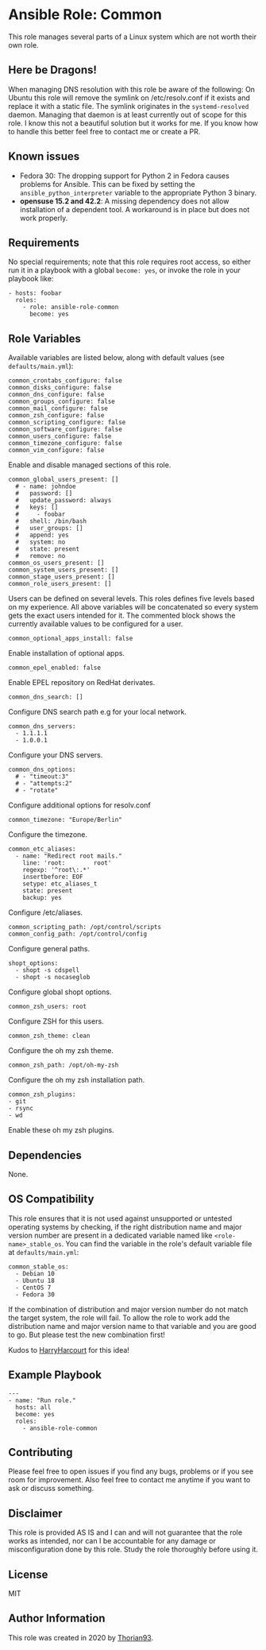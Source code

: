 # Ansible Role: Common

This role manages several parts of a Linux system which are not worth their own role.

## Here be Dragons!

When managing DNS resolution with this role be aware of the following: On Ubuntu this role will remove the symlink on /etc/resolv.conf if it exists and replace it with a static file. The symlink originates in the `systemd-resolved` daemon. Managing that daemon is at least currently out of scope for this role. I know this not a beautiful solution but it works for me. If you know how to handle this better feel free to contact me or create a PR.

## Known issues

- Fedora 30: The dropping support for Python 2 in Fedora causes problems for Ansible. This can be fixed by setting the `ansible_python_interpreter` variable to the appropriate Python 3 binary.
- **opensuse 15.2 and 42.2**: A missing dependency does not allow installation of a dependent tool. A workaround is in place but does not work properly.

## Requirements

No special requirements; note that this role requires root access, so either run it in a playbook with a global `become: yes`, or invoke the role in your playbook like:

    - hosts: foobar
      roles:
        - role: ansible-role-common
          become: yes

## Role Variables

Available variables are listed below, along with default values (see `defaults/main.yml`):

    common_crontabs_configure: false
    common_disks_configure: false
    common_dns_configure: false
    common_groups_configure: false
    common_mail_configure: false
    common_zsh_configure: false
    common_scripting_configure: false
    common_software_configure: false
    common_users_configure: false
    common_timezone_configure: false
    common_vim_configure: false

Enable and disable managed sections of this role.


    common_global_users_present: []
      # - name: johndoe
      #   password: []
      #   update_password: always
      #   keys: []
      #     - foobar
      #   shell: /bin/bash
      #   user_groups: []
      #   append: yes
      #   system: no
      #   state: present
      #   remove: no
    common_os_users_present: []
    common_system_users_present: []
    common_stage_users_present: []
    common_role_users_present: []

Users can be defined on several levels. This roles defines five levels based on my experience. All above variables will be concatenated so every system gets the exact users intended for it. The commented block shows the currently available values to be configured for a user.

    common_optional_apps_install: false

Enable installation of optional apps.

    common_epel_enabled: false

Enable EPEL repository on RedHat derivates.

    common_dns_search: []

Configure DNS search path e.g for your local network.

    common_dns_servers:
      - 1.1.1.1
      - 1.0.0.1

Configure your DNS servers.

    common_dns_options:
      # - "timeout:3"
      # - "attempts:2"
      # - "rotate"

Configure additional options for resolv.conf

    common_timezone: "Europe/Berlin"

Configure the timezone.

    common_etc_aliases:
      - name: "Redirect root mails."
        line: 'root:		root'
        regexp: '^root\:.*'
        insertbefore: EOF
        setype: etc_aliases_t
        state: present
        backup: yes

Configure /etc/aliases.

    common_scripting_path: /opt/control/scripts
    common_config_path: /opt/control/config

Configure general paths.

    shopt_options:
      - shopt -s cdspell
      - shopt -s nocaseglob

Configure global shopt options.

    common_zsh_users: root

Configure ZSH for this users.

    common_zsh_theme: clean

Configure the oh my zsh theme.

    common_zsh_path: /opt/oh-my-zsh

Configure the oh my zsh installation path.

    common_zsh_plugins:
    - git
    - rsync
    - wd

Enable these oh my zsh plugins.

## Dependencies

None.

## OS Compatibility

This role ensures that it is not used against unsupported or untested operating systems by checking, if the right distribution name and major version number are present in a dedicated variable named like `<role-name>_stable_os`. You can find the variable in the role's default variable file at `defaults/main.yml`:

    common_stable_os:
      - Debian 10
      - Ubuntu 18
      - CentOS 7
      - Fedora 30

If the combination of distribution and major version number do not match the target system, the role will fail. To allow the role to work add the distribution name and major version name to that variable and you are good to go. But please test the new combination first!

Kudos to [HarryHarcourt](https://github.com/HarryHarcourt) for this idea!

## Example Playbook

    ---
    - name: "Run role."
      hosts: all
      become: yes
      roles:
        - ansible-role-common

## Contributing

Please feel free to open issues if you find any bugs, problems or if you see room for improvement. Also feel free to contact me anytime if you want to ask or discuss something.

## Disclaimer

This role is provided AS IS and I can and will not guarantee that the role works as intended, nor can I be accountable for any damage or misconfiguration done by this role. Study the role thoroughly before using it.

## License

MIT

## Author Information

This role was created in 2020 by [Thorian93](http://thorian93.de/).
